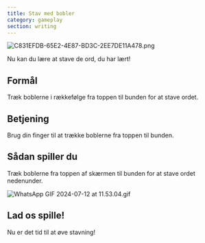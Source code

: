 ```yaml
---
title: Stav med bobler
category: gameplay
section: writing
---
```

![C831EFDB-65E2-4E87-BD3C-2EE7DE11A478.png](https://help.studycat.com/hc/article_attachments/34786813307289)


Nu kan du lære at stave de ord, du har lært!


## Formål


Træk boblerne i rækkefølge fra toppen til bunden for at stave ordet.


## Betjening


Brug din finger til at trække boblerne fra toppen til bunden.


## Sådan spiller du


Træk boblerne fra toppen af skærmen til bunden for at stave ordet nedenunder.


![WhatsApp GIF 2024-07-12 at 11.53.04.gif](https://help.studycat.com/hc/article_attachments/34964575773977)


## Lad os spille!


Nu er det tid til at øve stavning!
